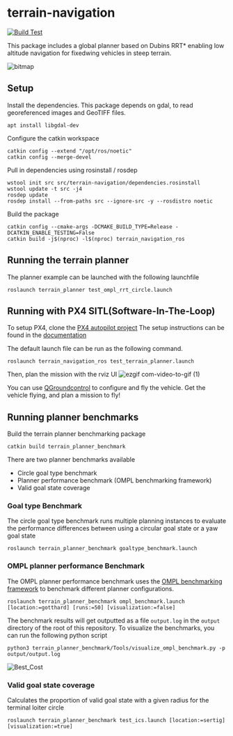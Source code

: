 # terrain-navigation

[![Build Test](https://github.com/Jaeyoung-Lim/terrain-navigation/actions/workflows/build_test.yml/badge.svg)](https://github.com/Jaeyoung-Lim/terrain-navigation/actions/workflows/build_test.yml)

This package includes a global planner based on Dubins RRT* enabling low altitude navigation for fixedwing vehicles in steep terrain.

![bitmap](https://user-images.githubusercontent.com/5248102/223867256-f2c29bd6-403a-422f-bca0-c64fc502dfe1.png)

## Setup
Install the dependencies. This package depends on gdal, to read georeferenced images and GeoTIFF files.
```
apt install libgdal-dev
```
Configure the catkin workspace
```
catkin config --extend "/opt/ros/noetic"
catkin config --merge-devel
```

Pull in dependencies using rosinstall / rosdep
```
wstool init src src/terrain-navigation/dependencies.rosinstall
wstool update -t src -j4
rosdep update
rosdep install --from-paths src --ignore-src -y --rosdistro noetic
```

Build the package
```
catkin config --cmake-args -DCMAKE_BUILD_TYPE=Release -DCATKIN_ENABLE_TESTING=False
catkin build -j$(nproc) -l$(nproc) terrain_navigation_ros
```

## Running the terrain planner
The planner example can be launched with the following launchfile
```
roslaunch terrain_planner test_ompl_rrt_circle.launch
```

## Running with PX4 SITL(Software-In-The-Loop)
To setup PX4, clone the [PX4 autopilot project](https://github.com/PX4/PX4-Autopilot)
The setup instructions can be found in the [documentation](https://docs.px4.io/main/en/dev_setup/dev_env_linux_ubuntu.html)

The default launch file can be run as the following command. 
```
roslaunch terrain_navigation_ros test_terrain_planner.launch
```

Then, plan the mission with the rviz UI
![ezgif com-video-to-gif (1)](https://user-images.githubusercontent.com/5248102/222560237-18737cb9-a1a3-43b7-8867-1fc729dc2064.gif)

You can use [QGroundcontrol](http://qgroundcontrol.com/) to configure and fly the vehicle. Get the vehicle flying, and plan a mission to fly!

## Running planner benchmarks
Build the terrain planner benchmarking package
```
catkin build terrain_planner_benchmark
```
There are two planner benchmarks available
  - Circle goal type benchmark
  - Planner performance benchmark (OMPL benchmarking framework)
  - Valid goal state coverage

### Goal type Benchmark
The circle goal type benchmark runs multiple planning instances to evaluate the performance differences between using a circular goal state or a yaw goal state
```
roslaunch terrain_planner_benchmark goaltype_benchmark.launch
```
### OMPL planner performance Benchmark
The OMPL planner performance benchmark uses the [OMPL benchmarking framework](https://ompl.kavrakilab.org/benchmark.html) to benchmark different planner configurations.
```
roslaunch terrain_planner_benchmark ompl_benchmark.launch [location:=gotthard] [runs:=50] [visualization:=false]
```
The benchmark results will get outputted as a file `output.log` in the `output` directory of the root of this repository.
To visualize the benchmarks, you can run the following python script
```
python3 terrain_planner_benchmark/Tools/visualize_ompl_benchmark.py -p output/output.log
```

![Best_Cost](https://user-images.githubusercontent.com/5248102/224292180-d20e4e08-9d06-405c-83f2-774e2892a0d4.png)

###  Valid goal state coverage
Calculates the proportion of valid goal state with a given radius for the terminal loiter circle
```
roslaunch terrain_planner_benchmark test_ics.launch [location:=sertig] [visualization:=true]
```

